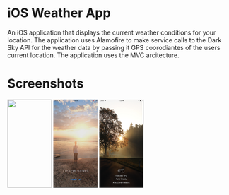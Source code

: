 # iOS Weather App

An iOS application that displays the current weather conditions for your location. The application uses Alamofire to make service calls to the Dark Sky API for the weather data by passing it GPS coorodiantes of the users current location. The application uses the MVC arcitecture.


# Screenshots

<img src="(https://github.com/Sashen943/iOS-Weather-App/blob/dev/screenshots/Splash.png" width="100" height="200" /> <img src="https://github.com/Sashen943/iOS-Weather-App/blob/dev/screenshots/WelcomeScreen.png" width="100" height="200" /> <img src="https://github.com/Sashen943/iOS-Weather-App/blob/dev/screenshots/Weather.png" width="100" height="200" />

